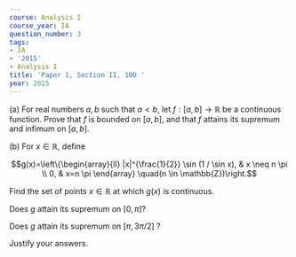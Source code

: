 ```yaml
---
course: Analysis I
course_year: IA
question_number: 3
tags:
- IA
- '2015'
- Analysis I
title: 'Paper 1, Section II, 10D '
year: 2015
---
```




(a) For real numbers $a, b$ such that $a<b$, let $f:[a, b] \rightarrow \mathbb{R}$ be a continuous function. Prove that $f$ is bounded on $[a, b]$, and that $f$ attains its supremum and infimum on $[a, b]$.

(b) For $x \in \mathbb{R}$, define

$$g(x)=\left\{\begin{array}{ll}
|x|^{\frac{1}{2}} \sin (1 / \sin x), & x \neq n \pi \\
0, & x=n \pi
\end{array} \quad(n \in \mathbb{Z})\right.$$

Find the set of points $x \in \mathbb{R}$ at which $g(x)$ is continuous.

Does $g$ attain its supremum on $[0, \pi] ?$

Does $g$ attain its supremum on $[\pi, 3 \pi / 2]$ ?

Justify your answers.